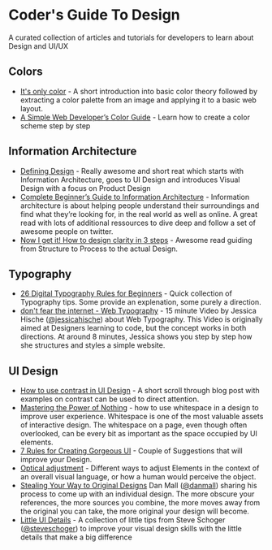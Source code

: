 

# Coder's Guide To Design
A curated collection of articles and tutorials for developers to learn about Design and UI/UX


## Colors

- [It's only color](https://robots.thoughtbot.com/Its-only-color) - A short introduction into basic color theory followed by extracting a color palette from an image and applying it to a basic web layout.
- [A Simple Web Developer’s Color Guide](https://www.smashingmagazine.com/2016/04/web-developer-guide-color/) - Learn how to create a color scheme step by step


## Information Architecture
- [Defining Design](https://medium.com/hh-design/defining-the-big-d-afc856b4b8d) - Really awesome and short reat which starts with Information Architecture, goes to UI Design and introduces Visual Design with a focus on Product Design
- [Complete Beginner’s Guide to Information Architecture](http://www.uxbooth.com/articles/complete-beginners-guide-to-information-architecture/) - Information architecture is about helping people understand their surroundings and find what they’re looking for, in the real world as well as online. A great read with lots of additional ressources to dive deep and follow a set of awesome people on twitter. 
- [Now I get it! How to design clarity in 3 steps](https://blog.prototypr.io/now-i-get-it-b97b022a380c) - Awesome read guiding from Structure to Process to the actual Design.


## Typography
- [26 Digital Typography Rules for Beginners](https://medium.com/product-design-ux-ui/26-digital-typography-rules-for-beginners-a04c6a5aaff3) - Quick collection of Typography tips. Some provide an explenation, some purely a direction.
- [don't fear the internet - Web Typography](http://www.dontfeartheinternet.com/07-web-typography/) - 15 minute Video by Jessica Hische ([@jessicahische](https://twitter.com/jessicahische)) about Web Typography. This Video is originally aimed at Designers learning to code, but the concept works in both directions. At around 8 minutes, Jessica shows you step by step how she structures and styles a simple website. 


## UI Design 
- [How to use contrast in UI Design](https://blog.prototypr.io/how-contrast-works-in-ui-design-21bf75a5a2bf) - A short scroll through blog post with examples on contrast can be used to direct attention. 
- [Mastering the Power of Nothing](https://medium.springboard.com/mastering-the-power-of-nothing-a9f6971f1fd) - how to use whitespace in a design to improve user experience. Whitespace is one of the most valuable assets of interactive design. The whitespace on a page, even though often overlooked, can be every bit as important as the space occupied by UI elements.
- [7 Rules for Creating Gorgeous UI](https://medium.com/@erikdkennedy/7-rules-for-creating-gorgeous-ui-part-1-559d4e805cda) - Couple of Suggestions that will improve your Design. 
- [Optical adjustment](https://medium.com/@lukejones/optical-adjustment-b55492a1165c) - Different ways to adjust Elements in the context of an overall visual language, or how a human would perceive the object. 
- [Stealing Your Way to Original Designs](http://danmall.me/articles/stealing-your-way-to-original-designs/) Dan Mall ([@danmall](https://twitter.com/danmall)) sharing his process to come up with an individual design. The more obscure your references, the more sources you combine, the more moves away from the original you can take, the more original your design will become.
- [Little UI Details](https://twitter.com/i/moments/880688233641848832) - A collection of little tips from Steve Schoger ([@steveschoger](https://twitter.com/steveschoger)) to improve your visual design skills with the little details that make a big difference 
